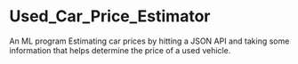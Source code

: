 # Used_Car_Price_Estimator
An ML program Estimating car prices by hitting a JSON API and taking some information that helps determine the price of a used vehicle.
